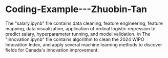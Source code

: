 # Coding-Example---Zhuobin-Tan
The "salary.ipynb" file contains data cleaning, feature engineering, feature mapping, data visualization, application of ordinal logistic regression to predict salary, hyperparameter tunning, and model validation. /n
The "Innovation.ipynb" file contains algorithm to clean the 2024 WIPO Innovation Index, and apply several machine learning methods to discover fields for Canada's innovation improvement.
